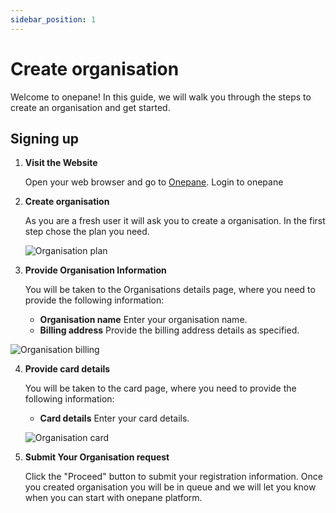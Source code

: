 ```yaml
---
sidebar_position: 1
---
```



# Create organisation


Welcome to onepane! In this guide, we will walk you through the steps to create an organisation and get started. 

## Signing up

1. **Visit the Website**

   Open your web browser and go to [Onepane](https://www.onepane.ai/login). Login to onepane

2. **Create organisation**

    As you are a fresh user it will ask you to create a organisation. In the first step chose the plan you need.

   ![Organisation plan](/images/organisation/org_1.png)

3. **Provide Organisation Information**

   You will be taken to the Organisations details page, where you need to provide the following information:
    - **Organisation name** Enter your organisation name.
    - **Billing address** Provide the billing address details as specified.

  ![Organisation billing](/images/organisation/org_2.png)

4. **Provide card details**

    You will be taken to the card page, where you need to provide the following information:
    - **Card details** Enter your card details.

   ![Organisation card](/images/organisation/org_4.png)


6. **Submit Your Organisation request**

   Click the "Proceed" button to submit your registration information. Once you created organisation you will be in queue and we will let you know when you can start with onepane platform.

